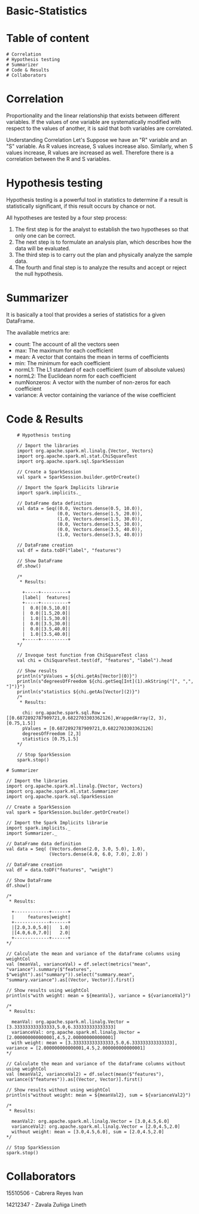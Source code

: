 # Basic-Statistics

# Table of content 

    # Correlation
    # Hypothesis testing
    # Summarizer
    # Code & Results
    # Collaborators

# Correlation
Proportionality and the linear relationship that exists between different variables. If the values of one variable are systematically modified with respect to the values of another, it is said that both variables are correlated.

Understanding Correlation
Let's Suppose we have an "R" variable and an "S" variable. As R values increase, S values increase also. Similarly, when S values increase, R values are increased as well. Therefore there is a correlation between the R and S variables.

# Hypothesis testing 
Hypothesis testing is a powerful tool in statistics to determine if a result is statistically significant, if this result occurs by chance or not.

All hypotheses are tested by a four step process:
1. The first step is for the analyst to establish the two hypotheses so that only one can be correct.
2. The next step is to formulate an analysis plan, which describes how the data will be evaluated.
3. The third step is to carry out the plan and physically analyze the sample data.
4. The fourth and final step is to analyze the results and accept or reject the null hypothesis.

# Summarizer
It is basically a tool that provides a series of statistics for a given DataFrame.

The available metrics are:
- count: The account of all the vectors seen
- max: The maximum for each coefficient
- mean: A vector that contains the mean in terms of coefficients
- min: The minimum for each coefficient
- normL1: The L1 standard of each coefficient (sum of absolute values)
- normL2: The Euclidean norm for each coefficient
- numNonzeros: A vector with the number of non-zeros for each coefficient
- variance: A vector containing the variance of the wise coefficient

# Code & Results 

        # Hypothesis testing
        
        // Import the libraries
        import org.apache.spark.ml.linalg.{Vector, Vectors}
        import org.apache.spark.ml.stat.ChiSquareTest
        import org.apache.spark.sql.SparkSession

        // Create a SparkSession
        val spark = SparkSession.builder.getOrCreate()

        // Import the Spark Implicits librarie
        import spark.implicits._

        // DataFrame data definition
        val data = Seq((0.0, Vectors.dense(0.5, 10.0)),
                       (0.0, Vectors.dense(1.5, 20.0)),
                       (1.0, Vectors.dense(1.5, 30.0)),
                       (0.0, Vectors.dense(3.5, 30.0)),
                       (0.0, Vectors.dense(3.5, 40.0)),
                       (1.0, Vectors.dense(3.5, 40.0)))

        // DataFrame creation
        val df = data.toDF("label", "features")

        // Show DataFrame
        df.show()

        /*
         * Results:

          +-----+----------+
          |label|  features|
          +-----+----------+
          |  0.0|[0.5,10.0]|
          |  0.0|[1.5,20.0]|
          |  1.0|[1.5,30.0]|
          |  0.0|[3.5,30.0]|
          |  0.0|[3.5,40.0]|
          |  1.0|[3.5,40.0]|
          +-----+----------+
        */

        // Invoque test function from ChiSquareTest class
        val chi = ChiSquareTest.test(df, "features", "label").head

        // Show results
        println(s"pValues = ${chi.getAs[Vector](0)}")
        println(s"degreesOfFreedom ${chi.getSeq[Int](1).mkString("[", ",", "]")}")
        println(s"statistics ${chi.getAs[Vector](2)}")
        /*
         * Results:

          chi: org.apache.spark.sql.Row = [[0.6872892787909721,0.6822703303362126],WrappedArray(2, 3),[0.75,1.5]]
          pValues = [0.6872892787909721,0.6822703303362126]
          degreesOfFreedom [2,3]
          statistics [0.75,1.5]
        */

        // Stop SparkSession
        spark.stop()

    # Summarizer
    
    // Import the libraries
    import org.apache.spark.ml.linalg.{Vector, Vectors}
    import org.apache.spark.ml.stat.Summarizer
    import org.apache.spark.sql.SparkSession

    // Create a SparkSession
    val spark = SparkSession.builder.getOrCreate()

    // Import the Spark Implicits librarie
    import spark.implicits._
    import Summarizer._

    // DataFrame data definition
    val data = Seq( (Vectors.dense(2.0, 3.0, 5.0), 1.0),
                    (Vectors.dense(4.0, 6.0, 7.0), 2.0) )

    // DataFrame creation
    val df = data.toDF("features", "weight")

    // Show DataFrame
    df.show()

    /*
     * Results:

      +-------------+------+
      |     features|weight|
      +-------------+------+
      |[2.0,3.0,5.0]|   1.0|
      |[4.0,6.0,7.0]|   2.0|
      +-------------+------+
    */

    // Calculate the mean and variance of the dataframe columns using weightCol
    val (meanVal, varianceVal) = df.select(metrics("mean", "variance").summary($"features", $"weight").as("summary")).select("summary.mean", "summary.variance").as[(Vector, Vector)].first()

    // Show results using weightCol
    println(s"with weight: mean = ${meanVal}, variance = ${varianceVal}")

    /*
     * Results:

      meanVal: org.apache.spark.ml.linalg.Vector = [3.333333333333333,5.0,6.333333333333333]
      varianceVal: org.apache.spark.ml.linalg.Vector = [2.000000000000001,4.5,2.000000000000001]
      with weight: mean = [3.333333333333333,5.0,6.333333333333333], variance = [2.000000000000001,4.5,2.000000000000001]
    */

    // Calculate the mean and variance of the dataframe columns without using weightCol
    val (meanVal2, varianceVal2) = df.select(mean($"features"), variance($"features")).as[(Vector, Vector)].first()

    // Show results without using weightCol
    println(s"without weight: mean = ${meanVal2}, sum = ${varianceVal2}")

    /*
     * Results:

      meanVal2: org.apache.spark.ml.linalg.Vector = [3.0,4.5,6.0]
      varianceVal2: org.apache.spark.ml.linalg.Vector = [2.0,4.5,2.0]
      without weight: mean = [3.0,4.5,6.0], sum = [2.0,4.5,2.0]
    */

    // Stop SparkSession
    spark.stop()

# Collaborators
15510506 - Cabrera Reyes Ivan

14212347 - Zavala Zuñiga Lineth


